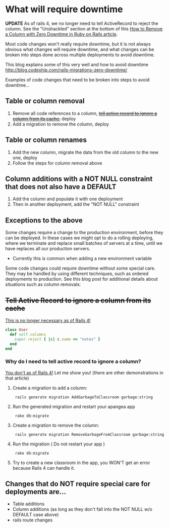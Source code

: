 # What will require downtime

**UPDATE** As of rails 4, we no longer need to tell ActiveRecord to reject the column. See the "Unshackled" section at the bottom of this [How to Remove a Column with Zero Downtime in Ruby on Rails article](http://jakeyesbeck.com/2016/02/07/how-to-remove-a-column-with-zero-downtime-in-ruby-on-rails/).

Most code changes won't really require downtime, but it is not always obvious what changes will require downtime, and what changes can be broken into steps done across multiple deployments to avoid downtime.

This blog explains some of this very well and how to avoid downtime http://blog.codeship.com/rails-migrations-zero-downtime/

Examples of code changes that need to be broken into steps to avoid downtime...

## Table or column removal

1. Remove all code references to a column, ~~[tell active record to ignore a column from its cache](#tell-active-record-to-ignore-a-column-from-its-cache),~~ deploy
2. Add a migration to remove the column, deploy

## Table or column renames

1. Add the new column, migrate the data from the old column to the new one, deploy
2. Follow the steps for column removal above

## Column additions with a NOT NULL constraint that does not also have a DEFAULT

1. Add the column and populate it with one deployment
2. Then in another deployment, add the "NOT NULL" constraint

## Exceptions to the above

Some changes require a change to the production environment, before they can be deployed. In these cases we might opt to do a rolling deploying, where we terminate and replace small batches of servers at a time, until we have replaces all our production servers.

-  Currently this is common when adding a new environment variable

Some code changes could require downtime without some special care.  They may be handled by using different techniques, such as ordered deployments to production. 
See this blog post for additional details about situations such as column removals: 

## ~~Tell Active Record to ignore a column from its cache~~

[This is no longer necessary as of Rails 4!](http://jakeyesbeck.com/2016/02/07/how-to-remove-a-column-with-zero-downtime-in-ruby-on-rails/)

```ruby
class User
  def self.columns
    super.reject { |c| c.name == "notes" }
  end
end
```

### Why do I need to tell active record to ignore a column? 

[You don't as of Rails 4!](http://jakeyesbeck.com/2016/02/07/how-to-remove-a-column-with-zero-downtime-in-ruby-on-rails/) Let me show you! (there are other demonstrations in that article)

1. Create a migration to add a column:

        rails generate migration AddGarbageToClassroom garbage:string

2. Run the generated migration and restart your apangea app

        rake db:migrate

3. Create a migration to remove the column:

        rails generate migration RemoveGarbageFromClassroom garbage:string

4. Run the migration ( Do not restart your app )

        rake db:migrate

5. Try to create a new classroom in the app, you WON'T get an error because Rails 4 can handle it.

## Changes that do NOT require special care for deployments are...

- Table additions
- Column additions (as long as they don't fall into the NOT NULL w/o DEFAULT case above)
- rails route changes
